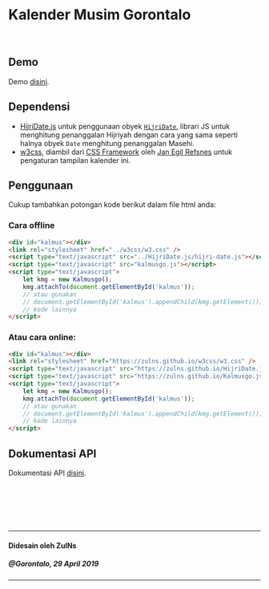 # Kalender Musim Gorontalo

&nbsp;

## Demo
Demo [disini](https://zulns.github.io/Kalmusgo.js/).

## Dependensi
- [HijriDate.js](https://github.com/ZulNs/HijriDate.js) untuk penggunaan obyek
[`HijriDate`](https://zulns.github.io/HijriDate.js/hijri-date-api-doc.html), librari JS untuk menghitung penanggalan Hijriyah
dengan cara yang sama seperti halnya obyek `Date` menghitung penanggalan Masehi.
- [w3css](https://github.com/ZulNs/w3css), diambil dari [CSS Framework](https://github.com/JaniRefsnes/w3css) oleh
[Jan Egil Refsnes](https://github.com/JaniRefsnes) untuk pengaturan tampilan kalender ini. 

## Penggunaan
Cukup tambahkan potongan kode berikut dalam file html anda:

### Cara offline

```html
<div id="kalmus"></div>
<link rel="stylesheet" href="../w3css/w3.css" />
<script type="text/javascript" src="../HijriDate.js/hijri-date.js"></script>
<script type="text/javascript" src="kalmusgo.js"></script>
<script type="text/javascript">
    let kmg = new Kalmusgo();
    kmg.attachTo(document.getElementById('kalmus'));
    // atau gunakan
    // document.getElementById('kalmus').appendChild(kmg.getElement());
    // kode lainnya
</script>
```

### Atau cara online:

```html
<div id="kalmus"></div>
<link rel="stylesheet" href="https://zulns.github.io/w3css/w3.css" />
<script type="text/javascript" src="https://zulns.github.io/HijriDate.js/hijri-date.js"></script>
<script type="text/javascript" src="https://zulns.github.io/Kalmusgo.js/kalmusgo.js"></script>
<script type="text/javascript">
    let kmg = new Kalmusgo();
    kmg.attachTo(document.getElementById('kalmus'));
    // atau gunakan
    // document.getElementById('kalmus').appendChild(kmg.getElement());
    // kode lainnya
</script>
```

## Dokumentasi API
Dokumentasi API [disini](kalmusgo-api-doc.md).

&nbsp;

&nbsp;

&nbsp;

---
#### Didesain oleh ZulNs
##### @Gorontalo, 29 April 2019
---
